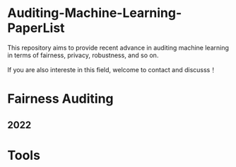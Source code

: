 # Auditing-Machine-Learning-PaperList

This repository aims to provide recent advance in auditing machine learning in terms of fairness, privacy, robustness, and so on.

If you are also intereste in this field, welcome to contact and discusss！


# Fairness Auditing

## 2022




# Tools


